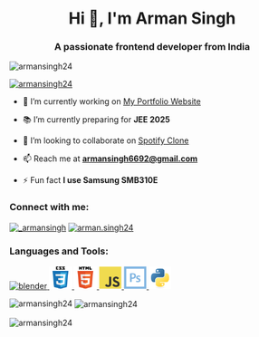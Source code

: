 <h1 align="center">Hi 👋, I'm Arman Singh</h1>
<h3 align="center">A passionate frontend developer from India</h3>

<p align="left"> <img src="https://komarev.com/ghpvc/?username=armansingh24&label=Profile%20views&color=47b6ff&style=flat" alt="armansingh24" /> </p>

<p align="left"> <a href="https://github.com/ryo-ma/github-profile-trophy"><img src="https://github-profile-trophy.vercel.app/?username=armansingh24" alt="armansingh24" /></a> </p>

- 🔭 I’m currently working on [My Portfolio Website](armansingh24.github.io)

- 📚 I’m currently preparing for **JEE 2025**

- 👯 I’m looking to collaborate on [Spotify Clone](armansingh24.github.io/spotify-clone)

- 📫 Reach me at **armansingh6692@gmail.com**

- ⚡ Fun fact **I use Samsung SMB310E**

<h3 align="left">Connect with me:</h3>
<p align="left">
<a href="https://twitter.com/_armansingh" target="blank"><img align="center" src="https://raw.githubusercontent.com/rahuldkjain/github-profile-readme-generator/master/src/images/icons/Social/twitter.svg" alt="_armansingh" height="30" width="40" /></a>
<a href="https://instagram.com/arman.singh24" target="blank"><img align="center" src="https://raw.githubusercontent.com/rahuldkjain/github-profile-readme-generator/master/src/images/icons/Social/instagram.svg" alt="arman.singh24" height="30" width="40" /></a>
</p>

<h3 align="left">Languages and Tools:</h3>
<p align="left"> <a href="https://www.blender.org/" target="_blank" rel="noreferrer"> <img src="https://download.blender.org/branding/community/blender_community_badge_white.svg" alt="blender" width="40" height="40"/> </a> <a href="https://www.w3schools.com/css/" target="_blank" rel="noreferrer"> <img src="https://raw.githubusercontent.com/devicons/devicon/master/icons/css3/css3-original-wordmark.svg" alt="css3" width="40" height="40"/> </a> <a href="https://www.w3.org/html/" target="_blank" rel="noreferrer"> <img src="https://raw.githubusercontent.com/devicons/devicon/master/icons/html5/html5-original-wordmark.svg" alt="html5" width="40" height="40"/> </a> <a href="https://developer.mozilla.org/en-US/docs/Web/JavaScript" target="_blank" rel="noreferrer"> <img src="https://raw.githubusercontent.com/devicons/devicon/master/icons/javascript/javascript-original.svg" alt="javascript" width="40" height="40"/> </a> <a href="https://www.photoshop.com/en" target="_blank" rel="noreferrer"> <img src="https://raw.githubusercontent.com/devicons/devicon/master/icons/photoshop/photoshop-line.svg" alt="photoshop" width="40" height="40"/> </a> <a href="https://www.python.org" target="_blank" rel="noreferrer"> <img src="https://raw.githubusercontent.com/devicons/devicon/master/icons/python/python-original.svg" alt="python" width="40" height="40"/> </a> </p>

<p><img align="left" src="https://github-readme-stats.vercel.app/api/top-langs?username=armansingh24&show_icons=true&locale=en&layout=compact" alt="armansingh24" /></p>

<p>&nbsp;<img align="center" src="https://github-readme-stats.vercel.app/api?username=armansingh24&show_icons=true&theme=radical&locale=en" alt="armansingh24" /></p>

<p><img align="center" src="https://github-readme-streak-stats.herokuapp.com/?user=armansingh24&" alt="armansingh24" /></p>
